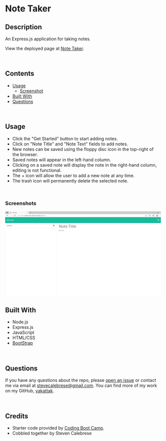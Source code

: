 # Note Taker

## Description
An Express.js application for taking notes.
            
View the deployed page at [Note Taker](https://yakattak-note-taker.herokuapp.com/).

<br />

## Contents
* [Usage](#Usage)
   * [Screenshot](#Screenshot)
* [Built With](#Built-With)
* [Questions](#Questions)


<br />

## Usage
* Click the "Get Started" button to start adding notes.
* Click on "Note Title" and "Note Text" fields to add notes.
* New notes can be saved using the floppy disc icon in the top-right of the browser.
* Saved notes will appear in the left-hand column.
* Clicking on a saved note will display the note in the right-hand column, editing is not functional.
* The + icon will allow the user to add a new note at any time.
* The trash icon will permanently delete the selected note.

<br />
    
### Screenshots
![Screenshot](./note-taker-screenshot.jpg)



## Built With
* Node.js
* Express.js
* JavaScript
* HTML/CSS
* [BootStrap](https://getbootstrap.com/)

<br />

## Questions
If you have any questions about the repo, please [open an issue](https://github.com/yakattak/note-taker/issues) or contact me via email at stevecalebrese@gmail.com. You can find more of my work on my GitHub, [yakattak](https://github.com/yakattak/).

<br />
    
## Credits
* Starter code provided by [Coding Boot Camp](https://github.com/coding-boot-camp/miniature-eureka).
* Cobbled together by Steven Calebrese
